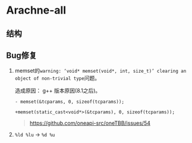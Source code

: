 # Arachne-all

## 结构

## Bug修复

1. memset的`warning: ‘void* memset(void*, int, size_t)’ clearing an object of non-trivial type`问题。

   造成原因： g++ 版本原因(8.1之后)。

   `- memset(&tcparams, 0, sizeof(tcparams));`
   
   `+memset(static_cast<void*>(&tcparams), 0, sizeof(tcparams));`

   > https://github.com/oneapi-src/oneTBB/issues/54

2. `%ld %lu` -> `%d %u`